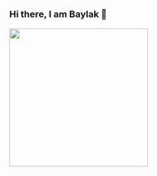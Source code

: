 ### Hi there, I am Baylak 👋

<img src="[/images/output/video1.gif](https://user-images.githubusercontent.com/56039676/211144675-362918a8-b5ed-48cb-bb5e-fe5b3b02a3d1.gif)" width="250" height="250"/>
